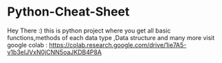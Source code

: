 # Python-Cheat-Sheet
Hey There :)
this is python project where you get all basic functions,methods of each data type ,Data structure and many more
visit google colab : https://colab.research.google.com/drive/1ie7A5-v1b3eIJVxN0jCNN5oaJKDB4P8A
